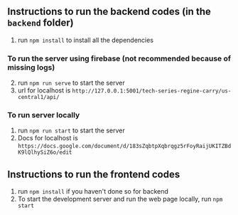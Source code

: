 ## Instructions to run the backend codes (in the `backend` folder)
1. run `npm install` to install all the dependencies

### To run the server using firebase (not recommended because of missing logs)
2. run `npm run serve` to start the server
3. url for localhost is `http://127.0.0.1:5001/tech-series-regine-carry/us-central1/api/`

### To run server locally 
1. run `npm run start` to start the server
2. Docs for localhost is `https://docs.google.com/document/d/183sZqbtpXqbrqgz5rFoyRaijUKITZBdK9lQlhySiZ6o/edit`


## Instructions to run the frontend codes
1. run `npm install` if you haven't done so for backend
2. To start the development server and run the web page locally, run `npm start`
